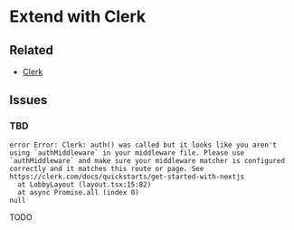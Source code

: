 # Extend with Clerk

## Related

- [Clerk](/clerk.md)

## Issues

### TBD

```log
error Error: Clerk: auth() was called but it looks like you aren't using `authMiddleware` in your middleware file. Please use `authMiddleware` and make sure your middleware matcher is configured correctly and it matches this route or page. See https://clerk.com/docs/quickstarts/get-started-with-nextjs
  at LobbyLayout (layout.tsx:15:82)
  at async Promise.all (index 0)
null
```

<!--
https://github.com/AntonioErdeljac/next13-ecommerce-admin/issues/2
-->

TODO
